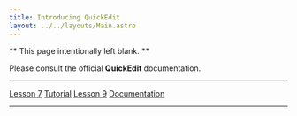 ```yaml
---
title: Introducing QuickEdit
layout: ../../layouts/Main.astro
---
```



** This page intentionally left blank. **

Please consult the official **QuickEdit** documentation.

  ------------------------------------------- --------------------------------- -----------------------------------
  [Lesson 7](Lesson_7)             [Tutorial](Tutorial)   [Lesson 9](Lesson_9)
  [Documentation](Documentation)                                     
  ------------------------------------------- --------------------------------- -----------------------------------



